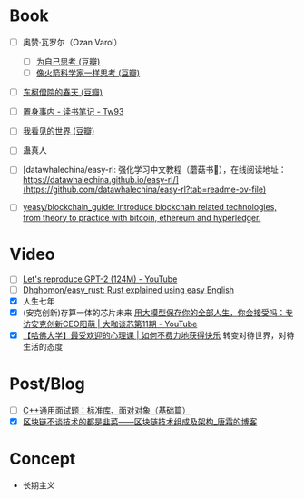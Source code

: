 # Book


- [ ] 奥赞·瓦罗尔（Ozan Varol）
  - [ ] [为自己思考 (豆瓣)](https://book.douban.com/subject/36582803/)
  - [ ] [像火箭科学家一样思考 (豆瓣)](https://book.douban.com/subject/35228079/)
- [ ] [东柯僧院的春天 (豆瓣)](https://book.douban.com/subject/35268277/)
- [ ] [置身事内 - 读书笔记 - Tw93](https://tw93.fun/2024-06-30/china.html)
- [ ] [我看见的世界 (豆瓣)](https://book.douban.com/subject/36672955/)
- [ ] 蛊真人
- [ ] [datawhalechina/easy-rl: 强化学习中文教程（蘑菇书🍄），在线阅读地址：https://datawhalechina.github.io/easy-rl/](https://github.com/datawhalechina/easy-rl?tab=readme-ov-file) 
- [ ] [yeasy/blockchain_guide: Introduce blockchain related technologies, from theory to practice with bitcoin, ethereum and hyperledger.](https://github.com/yeasy/blockchain_guide)


# Video

- [ ] [Let's reproduce GPT-2 (124M) - YouTube](https://www.youtube.com/watch?v=l8pRSuU81PU)
- [ ] [Dhghomon/easy_rust: Rust explained using easy English](https://github.com/Dhghomon/easy_rust)
- [x] 人生七年
- [x] (安克创新)存算一体的芯片未来 [用大模型保存你的全部人生，你会接受吗：专访安克创新CEO阳萌 | 大咖谈芯第11期 - YouTube](https://www.youtube.com/watch?v=d1dGmqovyaU)
- [x] [【哈佛大学】最受欢迎的心理课 | 如何不费力地获得快乐](https://www.bilibili.com/video/BV1Wn4y1f7CL/?spm_id_from=333.1245.0.0&vd_source=1dba7493016a36a32b27a14ed2891088) 转变对待世界，对待生活的态度

# Post/Blog

- [ ] [C++通用面试题：标准库、面对对象（基础篇）](https://mp.weixin.qq.com/s/IMus2PaYZHNu9lkQ0TrG4A)
- [x] [区块链不谈技术的都是韭菜——区块链技术组成及架构_唐霜的博客](https://www.tangshuang.net/4133.html#title-2)

# Concept

- 长期主义

